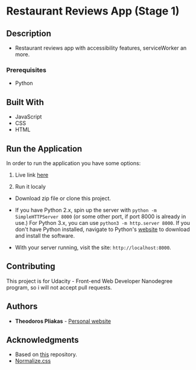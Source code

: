 Restaurant Reviews App (Stage 1)
===============================

## Description

* Restaurant reviews app with accessibility features, serviceWorker an more.

### Prerequisites

- Python

## Built With

* JavaScript
* CSS
* HTML

## Run the Application

In order to run the application you have some options:

1. Live link [here](https://tpliakas.github.io/restaurant-reviews-app-stage-1/)

2. Run it localy
* Download zip file or clone this project. 

* If you have Python 2.x, spin up the server with `python -m SimpleHTTPServer 8000` (or some other port, if port 8000 is already in use.) For Python 3.x, you can use `python3 -m http.server 8000`. If you don't have Python installed, navigate to Python's [website](https://www.python.org/) to download and install the software.

* With your server running, visit the site: `http://localhost:8000`.

## Contributing

This project is for Udacity - Front-end Web Developer Nanodegree program, so i will not accept pull requests.

## Authors

* **Theodoros Pliakas** - [Personal website](http://www.tpliakas.com)

## Acknowledgments

* Based on [this](https://github.com/udacity/mws-restaurant-stage-1) repository.
* [Normalize.css](https://necolas.github.io/normalize.css/)

 



